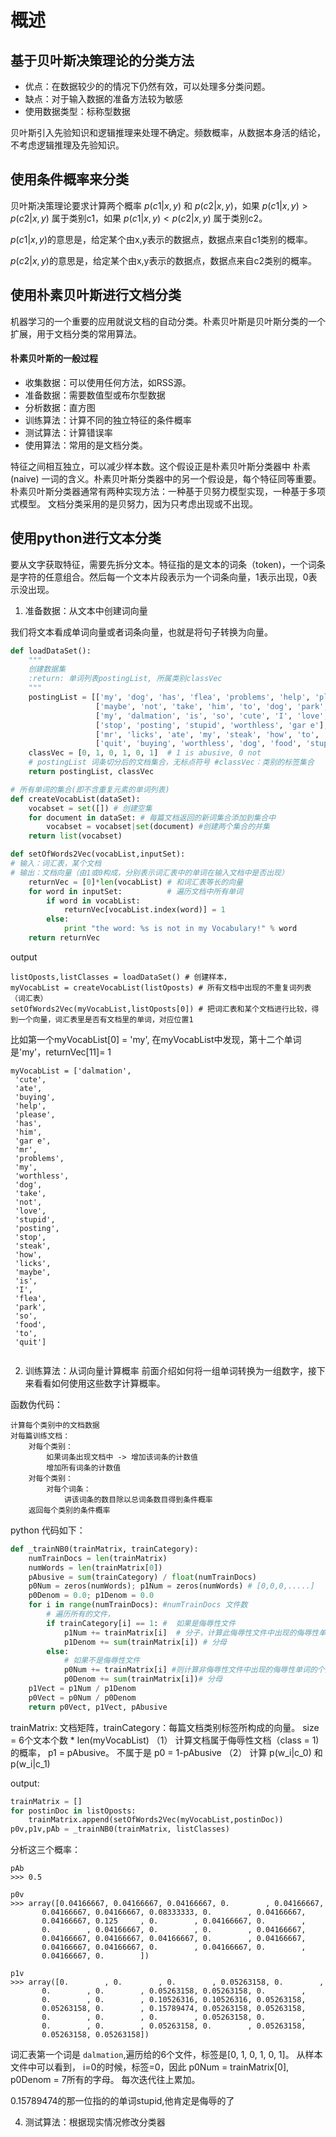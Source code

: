 # 概述

## 基于贝叶斯决策理论的分类方法
+ 优点：在数据较少的的情况下仍然有效，可以处理多分类问题。
+ 缺点：对于输入数据的准备方法较为敏感
+ 使用数据类型：标称型数据

贝叶斯引入先验知识和逻辑推理来处理不确定。频数概率，从数据本身活的结论，不考虑逻辑推理及先验知识。

## 使用条件概率来分类
贝叶斯决策理论要求计算两个概率 $p(c1|x,y)$ 和 $p(c2|x,y)$，如果 $p(c1|x,y)> p(c2|x,y)$ 属于类别c1，如果 $p(c1|x,y)< p(c2|x,y)$ 属于类别c2。

$p(c1|x,y)$的意思是，给定某个由x,y表示的数据点，数据点来自c1类别的概率。

$p(c2|x,y)$的意思是，给定某个由x,y表示的数据点，数据点来自c2类别的概率。

## 使用朴素贝叶斯进行文档分类

机器学习的一个重要的应用就说文档的自动分类。朴素贝叶斯是贝叶斯分类的一个扩展，用于文档分类的常用算法。
#### 朴素贝叶斯的一般过程
+ 收集数据：可以使用任何方法，如RSS源。
+ 准备数据：需要数值型或布尔型数据
+ 分析数据：直方图
+ 训练算法：计算不同的独立特征的条件概率
+ 测试算法：计算错误率
+ 使用算法：常用的是文档分类。

特征之间相互独立，可以减少样本数。这个假设正是朴素贝叶斯分类器中 朴素(naive) 一词的含义。朴素贝叶斯分类器中的另一个假设是，每个特征同等重要。
朴素贝叶斯分类器通常有两种实现方法：一种基于贝努力模型实现，一种基于多项式模型。 文档分类采用的是贝努力，因为只考虑出现或不出现。

## 使用python进行文本分类
要从文字获取特征，需要先拆分文本。特征指的是文本的词条（token)，一个词条是字符的任意组合。然后每一个文本片段表示为一个词条向量，1表示出现，0表示没出现。

1. 准备数据：从文本中创建词向量

我们将文本看成单词向量或者词条向量，也就是将句子转换为向量。
```python
def loadDataSet():
    """
    创建数据集
    :return: 单词列表postingList, 所属类别classVec
    """
    postingList = [['my', 'dog', 'has', 'flea', 'problems', 'help', 'please'], #[0,0,1,1,1......]
                   ['maybe', 'not', 'take', 'him', 'to', 'dog', 'park', 'stupid'],
                   ['my', 'dalmation', 'is', 'so', 'cute', 'I', 'love', 'him'],
                   ['stop', 'posting', 'stupid', 'worthless', 'gar e'],
                   ['mr', 'licks', 'ate', 'my', 'steak', 'how', 'to', 'stop', 'him'],
                   ['quit', 'buying', 'worthless', 'dog', 'food', 'stupid']]
    classVec = [0, 1, 0, 1, 0, 1]  # 1 is abusive, 0 not
    # postingList 词条切分后的文档集合，无标点符号 #classVec：类别的标签集合
    return postingList, classVec    
```
```python
# 所有单词的集合(即不含重复元素的单词列表)
def createVocabList(dataSet):
    vocabset = set([]) # 创建空集
    for document in dataSet: # 每篇文档返回的新词集合添加到集合中
        vocabset = vocabset|set(document) #创建两个集合的并集
    return list(vocabset)
```
```python
def setOfWords2Vec(vocabList,inputSet):
# 输入：词汇表，某个文档
# 输出：文档向量（由1或0构成，分别表示词汇表中的单词在输入文档中是否出现）
    returnVec = [0]*len(vocabList) # 和词汇表等长的向量
    for word in inputSet:          # 遍历文档中所有单词
        if word in vocabList:      
            returnVec[vocabList.index(word)] = 1 
        else:
            print "the word: %s is not in my Vocabulary!" % word
    return returnVec
```
output
```
listOposts,listClasses = loadDataSet() # 创建样本，
myVocabList = createVocabList(listOposts) # 所有文档中出现的不重复词列表（词汇表）
setOfWords2Vec(myVocabList,listOposts[0]) # 把词汇表和某个文档进行比较，得到一个向量，词汇表里是否有文档里的单词，对应位置1
```
比如第一个myVocabList[0] = 'my', 在myVocabList中发现，第十二个单词是'my'，returnVec[11]= 1
```
myVocabList = ['dalmation',
 'cute',
 'ate',
 'buying',
 'help',
 'please',
 'has',
 'him',
 'gar e',
 'mr',
 'problems',
 'my',
 'worthless',
 'dog',
 'take',
 'not',
 'love',
 'stupid',
 'posting',
 'stop',
 'steak',
 'how',
 'licks',
 'maybe',
 'is',
 'I',
 'flea',
 'park',
 'so',
 'food',
 'to',
 'quit']


```
2. 训练算法：从词向量计算概率
前面介绍如何将一组单词转换为一组数字，接下来看看如何使用这些数字计算概率。

函数伪代码：
```
计算每个类别中的文档数据
对每篇训练文档：
    对每个类别：
        如果词条出现文档中 -> 增加该词条的计数值
        增加所有词条的计数值
    对每个类别：
        对每个词条：
            讲该词条的数目除以总词条数目得到条件概率
    返回每个类别的条件概率
```
python 代码如下：
```python
def _trainNB0(trainMatrix, trainCategory): 
    numTrainDocs = len(trainMatrix)
    numWords = len(trainMatrix[0])
    pAbusive = sum(trainCategory) / float(numTrainDocs)  
    p0Num = zeros(numWords); p1Num = zeros(numWords) # [0,0,0,.....]
    p0Denom = 0.0; p1Denom = 0.0
    for i in range(numTrainDocs): #numTrainDocs 文件数
        # 遍历所有的文件， 
        if trainCategory[i] == 1: #  如果是侮辱性文件 
            p1Num += trainMatrix[i]  # 分子，计算此侮辱性文件中出现的侮辱性单词的个数
            p1Denom += sum(trainMatrix[i]) # 分母
        else:
            # 如果不是侮辱性文件 
            p0Num += trainMatrix[i] #则计算非侮辱性文件中出现的侮辱性单词的个数
            p0Denom += sum(trainMatrix[i])# 分母
    p1Vect = p1Num / p1Denom 
    p0Vect = p0Num / p0Denom
    return p0Vect, p1Vect, pAbusive
```

trainMatrix: 文档矩阵，trainCategory：每篇文档类别标签所构成的向量。 size = 6个文本个数 * len(myVocabList)
（1） 计算文档属于侮辱性文档（class = 1)的概率， p1 = pAbusive。 不属于是 p0 = 1-pAbusive
（2） 计算 p(w_i|c_0) 和 p(w_i|c_1)


output:
```python 
trainMatrix = []
for postinDoc in listOposts:
    trainMatrix.append(setOfWords2Vec(myVocabList,postinDoc))
p0v,p1v,pAb = _trainNB0(trainMatrix, listClasses)
```
分析这三个概率：

```
pAb
>>> 0.5
```
```
p0v
>>> array([0.04166667, 0.04166667, 0.04166667, 0.        , 0.04166667,
       0.04166667, 0.04166667, 0.08333333, 0.        , 0.04166667,
       0.04166667, 0.125     , 0.        , 0.04166667, 0.        ,
       0.        , 0.04166667, 0.        , 0.        , 0.04166667,
       0.04166667, 0.04166667, 0.04166667, 0.        , 0.04166667,
       0.04166667, 0.04166667, 0.        , 0.04166667, 0.        ,
       0.04166667, 0.        ])
```
```
p1v
>>> array([0.        , 0.        , 0.        , 0.05263158, 0.        ,
       0.        , 0.        , 0.05263158, 0.05263158, 0.        ,
       0.        , 0.        , 0.10526316, 0.10526316, 0.05263158,
       0.05263158, 0.        , 0.15789474, 0.05263158, 0.05263158,
       0.        , 0.        , 0.        , 0.05263158, 0.        ,
       0.        , 0.        , 0.05263158, 0.        , 0.05263158,
       0.05263158, 0.05263158])
```
词汇表第一个词是 `dalmation`,遍历给的6个文件，标签是[0, 1, 0, 1, 0, 1]。 从样本文件中可以看到， i=0的时候，标签=0，因此 p0Num = trainMatrix[0], p0Denom = 7所有的字母。
每次迭代往上累加。

0.15789474的那一位指的的单词stupid,他肯定是侮辱的了

4. 测试算法：根据现实情况修改分类器













